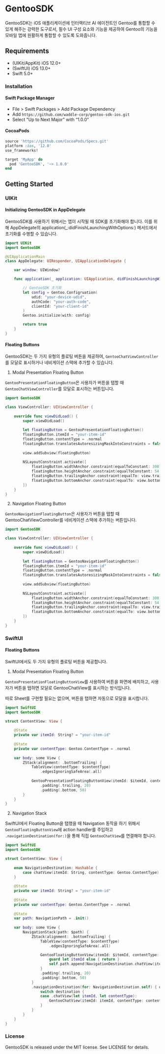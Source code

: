# GentooSDK
GentooSDK는 iOS 애플리케이션에 인터랙티브 AI 에이전트인 Gentoo를 통합할 수 있게 해주는 강력한 도구로서, 필수 UI 구성 요소와 기능을 제공하여 Gentoo의 기능을 모바일 앱에 원활하게 통합할 수 있도록 도와줍니다.

## Requirements

- (UIKit/AppKit) iOS 12.0+
- (SwiftUI) iOS 13.0+
- Swift 5.0+

### Installation

#### Swift Package Manager

- File > Swift Packages > Add Package Dependency
- Add `https://github.com/waddle-corp/gentoo-sdk-ios.git`
- Select "Up to Next Major" with “1.0.0”

#### CocoaPods

```ruby
source 'https://github.com/CocoaPods/Specs.git'
platform :ios, '12.0'
use_frameworks!

target 'MyApp' do
  pod 'GentooSDK', '~> 1.0.0'
end
```


## Getting Started

### UIKit

#### Initializing GentooSDK in AppDelegate

GentooSDK를 사용하기 위해서는 앱이 시작될 때 SDK를 초기화해야 합니다. 이를 위해 AppDelegate의 application(_:didFinishLaunchingWithOptions:) 메서드에서 초기화를 수행할 수 있습니다.

```swift
import UIKit
import GentooSDK

@UIApplicationMain
class AppDelegate: UIResponder, UIApplicationDelegate {

    var window: UIWindow?

    func application(_ application: UIApplication, didFinishLaunchingWithOptions launchOptions: [UIApplication.LaunchOptionsKey: Any]?) -> Bool {

        // GentooSDK 초기화
        let config = Gentoo.Configruation(
            udid: "your-device-udid",
            authCode: "your-auth-code",
            clientId: "your-client-id"
        )
        Gentoo.initialize(with: config)

        return true
    }
}
```

#### Floating Buttons

GentooSDK는 두 가지 유형의 플로팅 버튼을 제공하여, `GentooChatViewController`를 모달로 표시하거나 네비게이션 스택에 추가할 수 있습니다.

1) Modal Presentation Floating Button

`GentooPresentationFloatingButton`은 사용자가 버튼을 탭할 때 `GentooChatViewController`를 모달로 표시하는 버튼입니다.

```swift
import GentooSDK

class ViewController: UIViewController {
    
    override func viewDidLoad() {
        super.viewDidLoad()
        
        let floatingButton = GentooPresentationFloatingButton()
        floatingButton.itemId = "your-item-id"
        floatingButton.contentType = .normal
        floatingButton.translatesAutoresizingMaskIntoConstraints = false
        
        view.addSubview(floatingButton)
        
        NSLayoutConstraint.activate([
            floatingButton.widthAnchor.constraint(equalToConstant: 300),
            floatingButton.heightAnchor.constraint(equalToConstant: 54),
            floatingButton.trailingAnchor.constraint(equalTo: view.trailingAnchor, constant: -20),
            floatingButton.bottomAnchor.constraint(equalTo: view.bottomAnchor, constant: -50)
        ])
    }
}
```

2) Navigation Floating Button

`GentooNavigationFloatingButton`은 사용자가 버튼을 탭할 때 GentooChatViewController를 네비게이션 스택에 추가하는 버튼입니다.

```swift
import GentooSDK

class ViewController: UIViewController {
    
    override func viewDidLoad() {
        super.viewDidLoad()
        
        let floatingButton = GentooNavigationFloatingButton()
        floatingButton.itemId = "your-item-id"
        floatingButton.contentType = .normal
        floatingButton.translatesAutoresizingMaskIntoConstraints = false
        
        view.addSubview(floatingButton)
        
        NSLayoutConstraint.activate([
            floatingButton.widthAnchor.constraint(equalToConstant: 300),
            floatingButton.heightAnchor.constraint(equalToConstant: 54),
            floatingButton.trailingAnchor.constraint(equalTo: view.trailingAnchor, constant: -20),
            floatingButton.bottomAnchor.constraint(equalTo: view.bottomAnchor, constant: -50)
        ])
    }
}
```

### SwiftUI

#### Floating Buttons

SwiftUI에서도 두 가지 유형의 플로팅 버튼을 제공합니다.

1) Modal Presentation Floating Button

`GentooPresentationFloatingButtonView`를 사용하여 버튼을 화면에 배치하고, 사용자가 버튼을 탭하면 모달로 GentooChatView를 표시하는 방식입니다.

따로 Sheet를 구현할 필요는 없으며, 버튼을 탭하면 자동으로 모달을 표시합니다.

```swift
import SwiftUI
import GentooSDK

struct ContentView: View {
    
    @State
    private var itemId: String? = "your-item-id"
    
    @State 
    private var contentType: Gentoo.ContentType = .normal
    
    var body: some View {
        ZStack(alignment: .bottomTrailing) {
            TableView(contentType: $contentType)
                .edgesIgnoringSafeArea(.all)
            
            GentooPresentationFloatingButtonView(itemId: $itemId, contentType: $contentType)
                .padding(.trailing, 20)
                .padding(.bottom, 50)
        }
    }
}
```

2) Navigation Stack

SwiftUI에서 Floating Button을 탭했을 때 Navigation 동작을 하기 위해서 `GentooFloatingButtonView`에 action handler를 주입하고 `.navigationDestination(for:)`을 통해 직접 `GentooChatView`를 연결해야 합니다.

```swift
import SwiftUI
import GentooSDK

struct ContentView: View {
    
    enum NavigationDestination: Hashable {
        case chatView(itemId: String, contentType: Gentoo.ContentType)
    }
    
    @State
    private var itemId: String? = "your-item-id"
    
    @State 
    private var contentType: Gentoo.ContentType = .normal
    
    @State
    var path: NavigationPath = .init()
    
    var body: some View {
        NavigationStack(path: $path) {
            ZStack(alignment: .bottomTrailing) {
                TableView(contentType: $contentType)
                    .edgesIgnoringSafeArea(.all)

                GentooFloatingButtonView(itemId: $itemId, contentType: $contentType) {
                    guard let itemId else { return }
                    self.path.append(NavigationDestination.chatView(itemId: itemId, contentType: contentType))
                }
                .padding(.trailing, 20)
                .padding(.bottom, 50)
            }
            .navigationDestination(for: NavigationDestination.self) { destination in
                switch destination {
                case .chatView(let itemId, let contentType):
                    GentooChatView(itemId: itemId, contentType: contentType)
                }
            }
        }
    }
}
```


### License

GentooSDK is released under the MIT license. See LICENSE for details.
